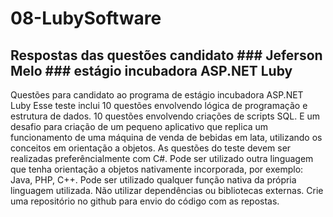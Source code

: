 # 08-LubySoftware
## Respostas das questões candidato ### Jeferson Melo ### estágio incubadora ASP.NET Luby
Questões para candidato ao programa de estágio incubadora ASP.NET Luby
Esse teste inclui 10 questões envolvendo lógica de programação e estrutura de dados.
10 questões envolvendo criações de scripts SQL.
E um desafio para criação de um pequeno aplicativo que replica um funcionamento de uma máquina de venda de bebidas em lata, utilizando os conceitos em orientação a objetos.
As questões do teste devem ser realizadas preferêncialmente com C#.
Pode ser utilizado outra linguagem que tenha orientação a objetos nativamente incorporada, por exemplo: Java, PHP, C++.
Pode ser utilizado qualquer função nativa da própria linguagem utilizada.
Não utilizar dependências ou bibliotecas externas.
Crie uma repositório no github para envio do código com as repostas.
